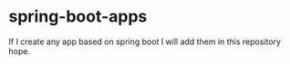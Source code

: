 # spring-boot-apps
If I create any app based on spring boot I will add them in this repository hope.
